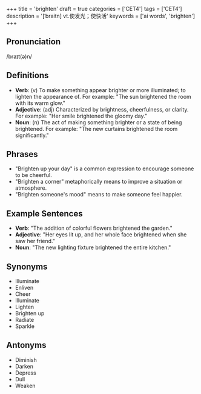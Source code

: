 +++
title = 'brighten'
draft = true
categories = ['CET4']
tags = ['CET4']
description = '[ˈbraitn] vt.使发光；使快活'
keywords = ['ai words', 'brighten']
+++

## Pronunciation
/braɪt(ə)n/

## Definitions
- **Verb**: (v) To make something appear brighter or more illuminated; to lighten the appearance of. For example: "The sun brightened the room with its warm glow."
- **Adjective**: (adj) Characterized by brightness, cheerfulness, or clarity. For example: "Her smile brightened the gloomy day."
- **Noun**: (n) The act of making something brighter or a state of being brightened. For example: "The new curtains brightened the room significantly."

## Phrases
- "Brighten up your day" is a common expression to encourage someone to be cheerful.
- "Brighten a corner" metaphorically means to improve a situation or atmosphere.
- "Brighten someone's mood" means to make someone feel happier.

## Example Sentences
- **Verb**: "The addition of colorful flowers brightened the garden."
- **Adjective**: "Her eyes lit up, and her whole face brightened when she saw her friend."
- **Noun**: "The new lighting fixture brightened the entire kitchen."

## Synonyms
- Illuminate
- Enliven
- Cheer
- Illuminate
- Lighten
- Brighten up
- Radiate
- Sparkle

## Antonyms
- Diminish
- Darken
- Depress
- Dull
- Weaken
